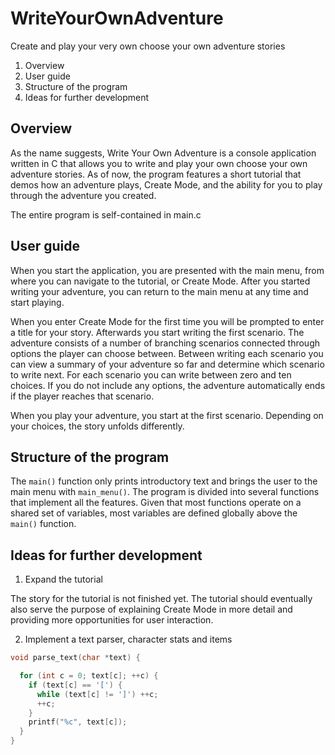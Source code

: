 # WriteYourOwnAdventure
Create and play your very own choose your own adventure stories

1. Overview
2. User guide
3. Structure of the program
4. Ideas for further development

## Overview

As the name suggests, Write Your Own Adventure is a console application written in C that allows you to write and play your own choose your own adventure stories. As of now, the program features a short tutorial that demos how an adventure plays, Create Mode, and the ability for you to play through the adventure you created.

The entire program is self-contained in main.c

## User guide

When you start the application, you are presented with the main menu, from where you can navigate to the tutorial, or Create Mode. After you started writing your adventure, you can return to the main menu at any time and start playing.

When you enter Create Mode for the first time you will be prompted to enter a title for your story. Afterwards you start writing the first scenario. The adventure consists of a number of branching scenarios connected through options the player can choose between. Between writing each scenario you can view a summary of your adventure so far and determine which scenario to write next. For each scenario you can write between zero and ten choices. If you do not include any options, the adventure automatically ends if the player reaches that scenario.

When you play your adventure, you start at the first scenario. Depending on your choices, the story unfolds differently.

## Structure of the program

The ```main()``` function only prints introductory text and brings the user to the main menu with ```main_menu()```. The program is divided into several functions that implement all the features. Given that most functions operate on a shared set of variables, most variables are defined globally above the ```main()``` function.

## Ideas for further development

1. Expand the tutorial

The story for the tutorial is not finished yet. The tutorial should eventually also serve the purpose of explaining Create Mode in more detail and providing more opportunities for user interaction.

2. Implement a text parser, character stats and items


```C
void parse_text(char *text) {

  for (int c = 0; text[c]; ++c) {
    if (text[c] == '[') {
      while (text[c] != ']') ++c;
      ++c;
    }
    printf("%c", text[c]);
  }
}
``` 
